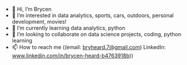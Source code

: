 - 👋 Hi, I’m Brycen
- 👀 I’m interested in data analytics, sports, cars, outdoors, personal development, movies!
- 🌱 I’m currently learning data analytics, python
- 💞️ I’m looking to collaborate on data science projects, coding, python learning
- 📫 How to reach me ((email: bryheard.7@gmail.com) LinkedIn: www.linkedin.com/in/brycen-heard-b4763918b))

<!---
bheard07/bheard07 is a ✨ special ✨ repository because its `README.md` (this file) appears on your GitHub profile.
You can click the Preview link to take a look at your changes.
--->
